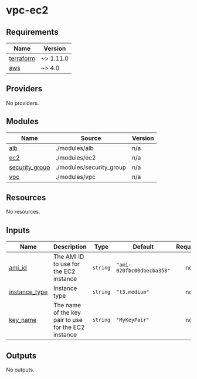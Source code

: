 # vpc-ec2
<!-- BEGIN_TF_DOCS -->
## Requirements

| Name | Version |
|------|---------|
| <a name="requirement_terraform"></a> [terraform](#requirement\_terraform) | ~> 1.11.0 |
| <a name="requirement_aws"></a> [aws](#requirement\_aws) | ~> 4.0 |

## Providers

No providers.

## Modules

| Name | Source | Version |
|------|--------|---------|
| <a name="module_alb"></a> [alb](#module\_alb) | ./modules/alb | n/a |
| <a name="module_ec2"></a> [ec2](#module\_ec2) | ./modules/ec2 | n/a |
| <a name="module_security_group"></a> [security\_group](#module\_security\_group) | ./modules/security_group | n/a |
| <a name="module_vpc"></a> [vpc](#module\_vpc) | ./modules/vpc | n/a |

## Resources

No resources.

## Inputs

| Name | Description | Type | Default | Required |
|------|-------------|------|---------|:--------:|
| <a name="input_ami_id"></a> [ami\_id](#input\_ami\_id) | The AMI ID to use for the EC2 instance | `string` | `"ami-020fbc00dbecba358"` | no |
| <a name="input_instance_type"></a> [instance\_type](#input\_instance\_type) | Instance type | `string` | `"t3.medium"` | no |
| <a name="input_key_name"></a> [key\_name](#input\_key\_name) | The name of the key pair to use for the EC2 instance | `string` | `"MyKeyPair"` | no |

## Outputs

No outputs.
<!-- END_TF_DOCS -->